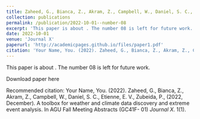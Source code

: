 ```yaml
---
title: Zaheed, G., Bianca, Z., Akram, Z., Campbell, W., Daniel, S. C., Etienne, E. V., Zubeida, P., (2022, December). A toolbox for weather and climate data discovery and extreme event analysis. In AGU Fall Meeting Abstracts (GC41F- 01)
collection: publications
permalink: /publication/2022-10-01--number-08
excerpt: 'This paper is about . The number 08 is left for future work.'
date: 2022-10-01
venue: 'Journal X'
paperurl: 'http://academicpages.github.io/files/paper1.pdf'
citation: 'Your Name, You. (2022). Zaheed, G., Bianca, Z., Akram, Z., Campbell, W., Daniel, S. C., Etienne, E. V., Zubeida, P., (2022, December). A toolbox for weather and climate data discovery and extreme event analysis. In AGU Fall Meeting Abstracts (GC41F- 01) <i>Journal X</i>. 1(1).'
---
```

This paper is about . The number 08 is left for future work.

Download paper here

Recommended citation: Your Name, You. (2022). Zaheed, G., Bianca, Z., Akram, Z., Campbell, W., Daniel, S. C., Etienne, E. V., Zubeida, P., (2022, December). A toolbox for weather and climate data discovery and extreme event analysis. In AGU Fall Meeting Abstracts (GC41F- 01) <i>Journal X</i>. 1(1).
